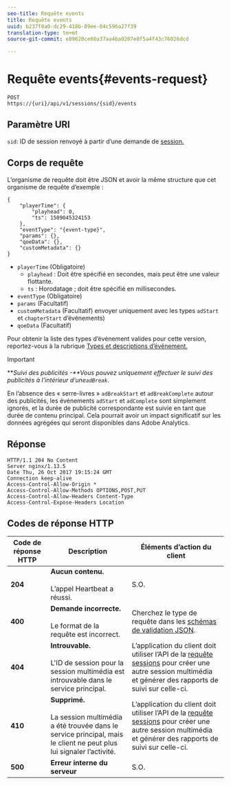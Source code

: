 ```yaml
---
seo-title: Requête events
title: Requête events
uuid: b237f0a0-dc29-418b-89ee-04c596a27f39
translation-type: tm+mt
source-git-commit: e89620ce60a37aa4ba0207e8f5a4f43c76026dcd

---
```



# Requête events{#events-request}

```
POST 
https://{uri}/api/v1/sessions/{sid}/events 
```

## Paramètre URI

`sid`: ID de session renvoyé à partir d’une demande de [session.](/help/media-collection-api/mc-api-ref/mc-api-sessions-req.md)

## Corps de requête

L’organisme de requête doit être JSON et avoir la même structure que cet organisme de requête d’exemple :

```
{ 
    "playerTime": { 
        "playhead": 0, 
        "ts": 1509045324153 
    }, 
    "eventType": "{event-type}", 
    "params": {}, 
    "qoeData": {}, 
    "customMetadata": {} 
}
```

* `playerTime` (Obligatoire)
   * `playhead` : Doit être spécifié en secondes, mais peut être une valeur flottante.
   * `ts` : Horodatage ; doit être spécifié en millisecondes.
* `eventType` (Obligatoire)
* `params` (Facultatif)
* `customMetadata` (Facultatif) envoyer uniquement avec les types `adStart` et `chapterStart` d’événements)
* `qoeData` (Facultatif)

Pour obtenir la liste des types d’événement valides pour cette version, reportez-vous à la rubrique [Types et descriptions d’événement.](/help/media-collection-api/mc-api-ref/mc-api-event-types.md)

>[!IMPORTANT]
>
>***Suivi des publicités -**Vous pouvez uniquement effectuer le suivi des publicités à l’intérieur d’une`adBreak`*.
>
>En l’absence des « serre-livres » `adBreakStart` et `adBreakComplete` autour des publicités, les événements `adStart` et `adComplete` sont simplement ignorés, et la durée de publicité correspondante est suivie en tant que durée de contenu principal. Cela pourrait avoir un impact significatif sur les données agrégées qui seront disponibles dans Adobe Analytics.

## Réponse

```
HTTP/1.1 204 No Content 
Server nginx/1.13.5 
Date Thu, 26 Oct 2017 19:15:24 GMT 
Connection keep-alive 
Access-Control-Allow-Origin * 
Access-Control-Allow-Methods OPTIONS,POST,PUT 
Access-Control-Allow-Headers Content-Type 
Access-Control-Expose-Headers Location
```

## Codes de réponse HTTP

| Code de réponse HTTP | Description | Éléments d’action du client |
|---|---|---|
| **204** | **Aucun contenu.** <br/><br/>L’appel Heartbeat a réussi. | S.O. |
| **400** | **Demande incorrecte.** <br/><br/>Le format de la requête est incorrect. | Cherchez le type de requête dans les [schémas de validation JSON](/help/media-collection-api/mc-api-ref/mc-api-json-validation.md). |
| **404** | **Introuvable.** <br/><br/>L'ID de session pour la session multimédia est introuvable dans le service principal. | L’application du client doit utiliser l’API de la [requête sessions](/help/media-collection-api/mc-api-ref/mc-api-sessions-req.md) pour créer une autre session multimédia et générer des rapports de suivi sur celle-ci. |
| **410** | **Supprimé.** <br/><br/>La session multimédia a été trouvée dans le service principal, mais le client ne peut plus lui signaler l’activité. | L’application du client doit utiliser l’API de la [requête sessions](/help/media-collection-api/mc-api-ref/mc-api-sessions-req.md) pour créer une autre session multimédia et générer des rapports de suivi sur celle-ci. |
| **500** | **Erreur interne du serveur** | S.O. |


